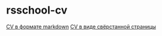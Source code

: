 # rsschool-cv
[CV в формате markdown](https://bulgakovatodays.github.io/rsschool-cv/cv)
[CV в виде свёрстанной страницы](https://bulgakovatodays.github.io/rsschool-cv/)
